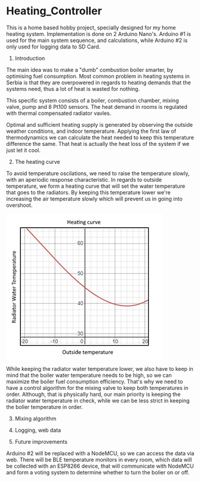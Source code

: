 # Heating_Controller

This is a home based hobby project, specially designed for my home heating system. 
Implementation is done on 2 Arduino Nano's. Arduino #1 is used for the main system sequence, and calculations, while Arduino #2 is only used for logging data to SD Card. 

1. Introduction

The main idea was to make a "dumb" combustion boiler smarter, by optimising fuel consumption. Most common problem in heating systems in Serbia is that they are overpowered in regards to heating demands that the systems need, thus a lot of heat is wasted for nothing. 

This specific system consists of a boiler, combustion chamber, mixing valve, pump and 8 Pt100 sensors. The heat demand in rooms is regulated  with thermal compensated radiator vavles. 

Optimal and sufficient heating supply is generated by observing the outside weather conditions, and indoor temperature. Applying the first law of thermodynamics we can calculate the heat needed to keep this temperature difference the same. That heat is actually the heat loss of the system if we just let it cool.

2. The heating curve

To avoid temperature oscilations, we need to raise the temperature slowly, with an aperiodic response characteristic. In regards to outside temperature, we form a heating curve that will set the water temperature that goes to the radiators. By keeping this temperature lower we're increasing the air temperature slowly which will prevent us in going into overshoot.

![This is an image](https://github.com/dgladovic/Heating_Controller/blob/main/Hcurv.png)

While keeping the radiator water temperature lower, we also have to keep in mind that the boiler water temperature needs to be high, so we can maximize the boiler fuel consumption efficiency. That's why we need to have a control algorithm for the mixing valve to keep both temperatures in order. Although, that is physically hard, our main priority is keeping the radiator water temperature in check, while we can be less strict in keeping the bolier temperature in order. 

3. Mixing algorithm

4. Logging, web data

5. Future improvements 

Arduino #2 will be replaced with a NodeMCU, so we can access the data via web. There will be BLE temperature monitors in every room, which data will be collected with an ESP8266 device, that will communicate with NodeMCU and form a voting system to determine whether to turn the bolier on or off. 
